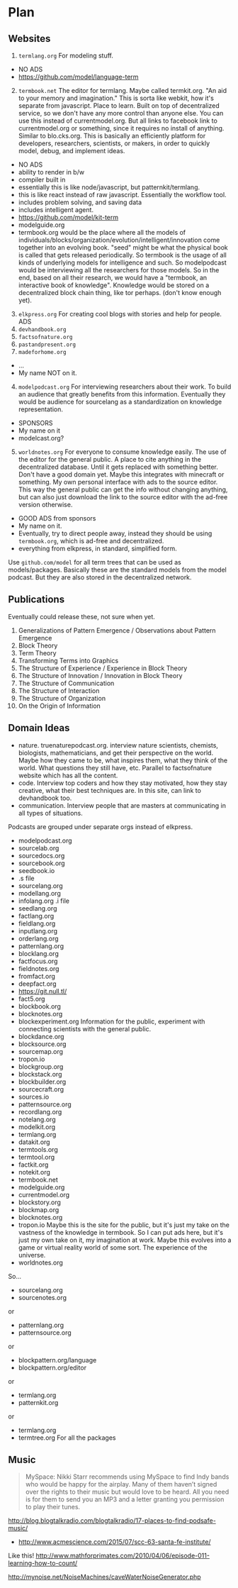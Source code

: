 
# Plan

## Websites

1. `termlang.org` For modeling stuff.
  - NO ADS
  - https://github.com/model/language-term
2. `termbook.net` The editor for termlang. Maybe called termkit.org. "An aid to your memory and imagination." This is sorta like webkit, how it's separate from javascript. Place to learn. Built on top of decentralized service, so we don't have any more control than anyone else. You can use this instead of currentmodel.org. But all links to facebook link to currentmodel.org or something, since it requires no install of anything. Similar to blo.cks.org. This is basically an efficiently platform for developers, researchers, scientists, or makers, in order to quickly model, debug, and implement ideas.
  - NO ADS
  - ability to render in b/w
  - compiler built in
  - essentially this is like node/javascript, but patternkit/termlang.
  - this is like react instead of raw javascript. Essentially the workflow tool.
  - includes problem solving, and saving data
  - includes intelligent agent.
  - https://github.com/model/kit-term
  - modelguide.org
  - termbook.org would be the place where all the models of individuals/blocks/organization/evolution/intelligent/innovation come together into an evolving book. "seed" might be what the physical book is called that gets released periodically. So termbook is the usage of all kinds of underlying models for intelligence and such. So modelpodcast would be interviewing all the researchers for those models. So in the end, based on all their research, we would have a "termbook, an interactive book of knowledge". Knowledge would be stored on a decentralized block chain thing, like tor perhaps. (don't know enough yet).
3. `elkpress.org` For creating cool blogs with stories and help for people. ADS
  1. `devhandbook.org`
  2. `factsofnature.org`
  3. `pastandpresent.org`
  4. `madeforhome.org`
  + ...
  + My name NOT on it.
4. `modelpodcast.org` For interviewing researchers about their work. To build an audience that greatly benefits from this information. Eventually they would be audience for sourcelang as a standardization on knowledge representation.
  - SPONSORS
  - My name on it
  - modelcast.org?
5. `worldnotes.org` For everyone to consume knowledge easily. The use of the editor for the general public. A place to cite anything in the decentralized database. Until it gets replaced with something better. Don't have a good domain yet. Maybe this integrates with minecraft or something. My own personal interface with ads to the source editor. This way the general public can get the info without changing anything, but can also just download the link to the source editor with the ad-free version otherwise.
  - GOOD ADS from sponsors
  - My name on it.
  - Eventually, try to direct people away, instead they should be using `termbook.org`, which is ad-free and decentralized.
  - everything from elkpress, in standard, simplified form.

Use `github.com/model` for all term trees that can be used as models/packages. Basically these are the standard models from the model podcast. But they are also stored in the decentralized network.

## Publications

Eventually could release these, not sure when yet.

1. Generalizations of Pattern Emergence / Observations about Pattern Emergence
2. Block Theory
3. Term Theory
4. Transforming Terms into Graphics
5. The Structure of Experience / Experience in Block Theory
6. The Structure of Innovation / Innovation in Block Theory
7. The Structure of Communication
8. The Structure of Interaction
9. The Structure of Organization
10. On the Origin of Information

## Domain Ideas

- nature. truenaturepodcast.org. interview nature scientists, chemists, biologists, mathematicians, and get their perspective on the world. Maybe how they came to be, what inspires them, what they think of the world. What questions they still have, etc. Parallel to factsofnature website which has all the content.
- code. Interview top coders and how they stay motivated, how they stay creative, what their best techniques are. In this site, can link to devhandbook too.
- communication. Interview people that are masters at communicating in all types of situations.

Podcasts are grouped under separate orgs instead of elkpress.

- modelpodcast.org
- sourcelab.org
- sourcedocs.org
- sourcebook.org
- seedbook.io
- .s file
- sourcelang.org
- modellang.org
- infolang.org .i file
- seedlang.org
- factlang.org
- fieldlang.org
- inputlang.org
- orderlang.org
- patternlang.org
- blocklang.org
- factfocus.org
- fieldnotes.org
- fromfact.org
- deepfact.org
- https://git.null.tl/
- fact5.org
- blockbook.org
- blocknotes.org
- blockexperiment.org Information for the public, experiment with connecting scientists with the general public.
- blockdance.org
- blocksource.org
- sourcemap.org
- tropon.io
- blockgroup.org
- blockstack.org
- blockbuilder.org
- sourcecraft.org
- sources.io
- patternsource.org
- recordlang.org
- notelang.org
- modelkit.org
- termlang.org
- datakit.org
- termtools.org
- termtool.org
- factkit.org
- notekit.org 
- termbook.net
- modelguide.org
- currentmodel.org
- blockstory.org
- blockmap.org
- blocknotes.org
- tropon.io Maybe this is the site for the public, but it's just my take on the vastness of the knowledge in termbook. So I can put ads here, but it's just my own take on it, my imagination at work. Maybe this evolves into a game or virtual reality world of some sort. The experience of the universe.
- worldnotes.org

So...

- sourcelang.org
- sourcenotes.org

or

- patternlang.org
- patternsource.org

or

- blockpattern.org/language
- blockpattern.org/editor

or

- termlang.org
- patternkit.org

or

- termlang.org
- termtree.org For all the packages

## Music

> MySpace: Nikki Starr recommends using MySpace to find Indy bands who would be happy for the airplay. Many of them haven’t signed over the rights to their music but would love to be heard.  All you need is for them to send you an MP3 and a letter granting you permission to play their tunes.

http://blog.blogtalkradio.com/blogtalkradio/17-places-to-find-podsafe-music/

- http://www.acmescience.com/2015/07/scc-63-santa-fe-institute/

Like this! http://www.mathforprimates.com/2010/04/06/episode-011-learning-how-to-count/

http://mynoise.net/NoiseMachines/caveWaterNoiseGenerator.php
